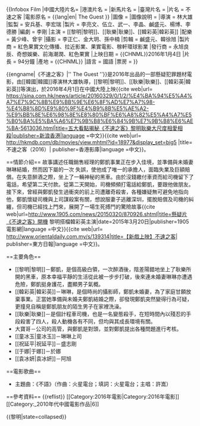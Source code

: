 {{Infobox Film
|中國大陸片名=
|港澳片名 = 
|新馬片名 = 
|臺灣片名 = 
|片名     = 不速之客
|電影原名  = {{lang|en| The Guest }}
|圖像     = 
|圖像說明 = 
|導演     = 林大雄
|監製     = 安兵基、李宏瑞
|製片     = 李亮文、伍立、武一、李晶、鹹盛元、楊博、李德勝
|編劇     = 李剛
|主演     = [[黎明|黎明]]、[[耿樂|耿樂]]、[[韓彩英|韓彩英]]
|配樂     = 黃少峰、曾宇
|攝影     = 李正仁、金大玥、孫中楠
|剪輯     = 鹹盛元、韓徐旭
|製片商   = 	紅色果實文化傳播、拉近影業、果實電影、稼軒環球影業
|發行商   = 永旭良辰、奇想娛樂、前海潮潤、紅色果實
|上映日期 = {{CHNML}}2016年1月4日
|片長     = 94分鐘
|產地     = {{CHNML}}
|語言     = 國語
|票房     = 
}}

{{engname|《不速之客》|'' The Guest ''}}是2016年出品的一部懸疑犯罪題材電影，由[[韓國|韓國]]導演林大雄執導，[[黎明|黎明]]、[[耿樂|耿樂]]、[[韓彩英|韓彩英]]等演出，於2016年4月1日在中國大陸上映<ref>{{cite web|url= https://sina.com.hk/news/article/20160329/0/1/2/%E4%BA%94%E5%A4%A7%E7%9C%8B%E9%BB%9E%E6%8F%AD%E7%A7%98-%E4%B8%8D%E9%80%9F%E4%B9%8B%E5%AE%A2-%E9%BB%8E%E6%98%8E%E8%80%BF%E6%A8%82%E5%A4%A7%E5%B0%BA%E5%BA%A6%E7%9B%B8%E6%84%9B%E7%9B%B8%E6%AE%BA-5613036.html|title=五大看點揭秘《不速之客》黎明耿樂大尺度相愛相殺|publisher=新浪香港|language =中文}}</ref><ref>{{cite web|url= http://hkmdb.com/db/movies/view.mhtml?id=18977&display_set=big5 |title=不速之客（2016）| publisher=香港影庫|language =中文}}</ref>。

==情節介紹==
故事講述任職銷售經理的鄭凱事業正在步入佳境，並準備與未婚妻琳琳結婚，然而因下屬的一次
失誤，使他成了唯一的承擔人，面臨失業及巨額賠償。在失意醉酒之際，坐上了一輛神秘的黑車。由於沒錢繳付車資而給司機留下了電話，希望第二天付款。從第二天開始，司機頻頻打電話給鄭凱，要跟他做朋友。接下來，曾經與鄭凱發生過衝突的前上司遭離奇殺害，各種嫌疑無可避免地指向他，鄭凱懷疑司機與上司謀殺案有關，想說服妻子逃離深圳，擺脫賠償及司機的糾纏，但司機已經找上門來，展開了一場生死搏鬥的驚險故事<ref>{{cite web|url=http://www.1905.com/news/20150320/870926.shtml|title=懸疑片《不速之客》開機 黎明搭檔韓彩英主演|date=2015年3月20日|publisher=1905電影網|language =中文}}</ref><ref>{{cite web|url= http://www.orientaldaily.com.my/s/139314|title=【新戲上映】不速之客| publisher=東方日報|language =中文}}</ref>。

==主要角色==
* [[黎明|黎明]]－鄭凱，是個高級白領，一次醉酒後，陰差陽錯地坐上了耿樂所開的黑車，原本幸福平靜的生活從此被一步步打破，後來連未婚妻琳琳亦遭遇危險，鄭凱挺身護花，盡顯男子氣概。
* [[韓彩英|韓彩英]]－琳琳，是個時尚的攝影師，鄭凱未婚妻，為了家庭甘願放棄事業。正當她準備與未婚夫鄭凱結婚之際，卻發現鄭凱突然變得行為可疑，更撞見自稱是鄭凱朋友的陌生男子在家裡洗澡。
* [[耿樂|耿樂]]－是個計程車司機，也是一名變態殺手，在短時間內以殘忍的手段殺害了四人，殺人動機各有不同，但均與其成長環境有關。
* 大寶哥－公司的高管，與鄭凱是對頭，並對鄭凱提出各種問題進行考核。
* [[童冰玉|童冰玉]]－琳琳上司
* [[祝延平|祝延平]]－盛志剛
* [[于娜|于娜]]－於娜
* [[袁冰妍|袁冰妍]]－阿旭

==電影歌曲==
* 主題曲：《不語》（作曲：火星電台；填詞：火星電台；主唱：許嵩）

==參考資料==
{{reflist}}
[[Category:2016年電影|Category:2016年電影]]
[[Category:_2010年代中國電影作品|6]]

{{黎明|state=collapsed}}